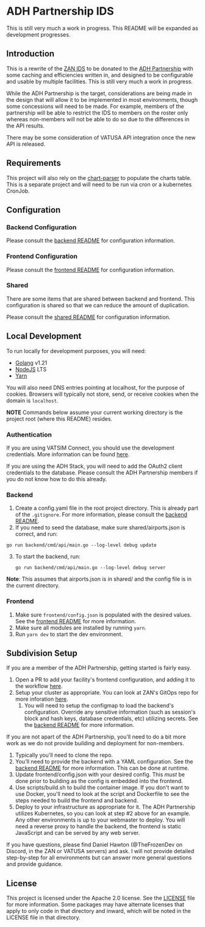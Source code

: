 # ADH Partnership IDS

This is still very much a work in progress. This README will be expanded as development progresses.

## Introduction

This is a rewrite of the [ZAN IDS](https://github.com/vpaza/ids) to be donated to the [ADH Partnership](https://github.com/adh-partnership) with some caching and efficiencies written in, and designed to be configurable and usable by multiple facilities. This is still very much a work in progress.

While the ADH Partnership is the target, considerations are being made in the design that will allow it to be implemented in most environments, though some concessions will need to be made. For example, members of the partnership will be able to restrict the IDS to members on the roster only whereas non-members will not be able to do so due to the differences in the API results.

There may be some consideration of VATUSA API integration once the new API is released.

## Requirements

This project will also rely on the [chart-parser](https://github.com/adh-partnership/chart-parser) to populate the charts table. This is a separate project and will need to be run via cron or a kubernetes CronJob.

## Configuration

### Backend Configuration

Please consult the [backend README](backend/README.md) for configuration information.

### Frontend Configuration

Please consult the [frontend README](frontend/README.md) for configuration information.

### Shared

There are some items that are shared between backend and frontend. This configuration is shared so that we can reduce
the amount of duplication.

Please consult the [shared README](shared/README.md) for configuration information.

## Local Development

To run locally for development purposes, you will need:

- [Golang](https://go.dev) v1.21
- [NodeJS](https://nodejs.org/en/) LTS
- [Yarn](https://yarnpkg.com/)

You will also need DNS entries pointing at localhost, for the purpose of cookies. Browsers will typically not store,
send, or receive cookies when the domain is `localhost`.

**NOTE** Commands below assume your current working directory is the project root (where this README)
resides.

### Authentication

If you are using VATSIM Connect, you should use the development credentials. More information can be found [here](https://vatsim.dev/services/connect/sandbox).

If you are using the ADH Stack, you will need to add the OAuth2 client credentials to the database. Please consult the ADH Partnership members if you do not know how to do this already.

### Backend

1. Create a config.yaml file in the root project directory. This is already part of the `.gitignore`. For more information,
  please consult the [backend README](backend/README.md).
2. If you need to seed the database, make sure shared/airports.json is correct, and run:

  ```shell
  go run backend/cmd/api/main.go --log-level debug update
  ```

3. To start the backend, run:
  
    ```shell
    go run backend/cmd/api/main.go --log-level debug server
    ```

**Note**: This assumes that airports.json is in shared/ and the config file is in the current directory.

### Frontend

1. Make sure `frontend/config.json` is populated with the desired values. See the 
  [frontend README](frontend/README.md) for more information.
2. Make sure all modules are installed by running `yarn`.
3. Run `yarn dev` to start the dev environment.

## Subdivision Setup

If you are a member of the ADH Partnership, getting started is fairly easy.

1. Open a PR to add your facility's frontend configuration, and adding it to the workflow [here](.github/workflows/build.yaml).
2. Setup your cluster as appropriate. You can look at ZAN's GitOps repo for more inforation [here](https://github.com/vpaza/gitops/tree/main/overlays/prod/ids).
   1. You will need to setup the configmap to load the backend's configuration. Override any sensitive information (such as session's block and hash keys, database credentials, etc)
      utilizing secrets. See the [backend README](backend/README.md) for more information.

If you are not apart of the ADH Partnership, you'll need to do a bit more work as we do not provide building and deployment for non-members.

1. Typically you'll need to clone the repo.
2. You'll need to provide the backend with a YAML configuration. See the [backend README](backend/README.md) for more information. This can be done at runtime.
3. Update frontend/config.json with your desired config. This *must* be done prior to building as the config is embedded into the frontend.
4. Use scripts/build.sh to build the container image. If you don't want to use Docker, you'll need to look at the script and Dockerfile to see the steps needed
   to build the frontend and backend.
5. Deploy to your infrastructure as appropriate for it. The ADH Partnership utilizes Kubernetes, so you can look at step #2 above for an example. Any other environments
   is up to your webmaster to deploy. You will need a reverse proxy to handle the backend, the frontend is static JavaScript and can be served by any web server.

If you have questions, please find Daniel Hawton (@TheFrozenDev on Discord, in the ZAN or VATUSA servers) and ask. I will not provide detailed step-by-step for all environments
but can answer more general questions and provide guidance.

## License

This project is licensed under the Apache 2.0 license. See the [LICENSE](LICENSE) file for more information. Some packages may have alternate licenses that apply to only code in that directory and inward, which will be noted in the LICENSE file in that directory.
